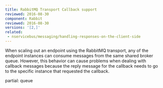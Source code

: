 ```yaml
---
title: RabbitMQ Transport Callback support
reviewed: 2016-08-30
component: Rabbit
reviewed: 2016-08-30
versions: '[2,]'
related:
 - nservicebus/messaging/handling-responses-on-the-client-side
---
```


When scaling out an endpoint using the RabbitMQ transport, any of the endpoint instances can consume messages from the same shared broker queue. However, this behavior can cause problems when dealing with callback messages because the reply message for the callback needs to go to the specific instance that requested the callback.


partial: queue